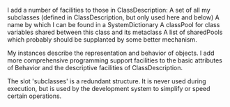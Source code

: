 I add a number of facilities to those in ClassDescription:	A set of all my subclasses (defined in ClassDescription, but only used here and below)	A name by which I can be found in a SystemDictionary	A classPool for class variables shared between this class and its metaclass	A list of sharedPools which probably should be supplanted by some better mechanism.My instances describe the representation and behavior of objects. I add more comprehensive programming support facilities to the basic attributes of Behavior and the descriptive facilities of ClassDescription.The slot 'subclasses' is a redundant structure.  It is never used during execution, but is used by the development system to simplify or speed certain operations.  